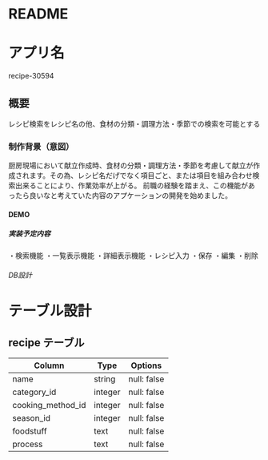 # README

# アプリ名
recipe-30594

## 概要
レシピ検索をレシピ名の他、食材の分類・調理方法・季節での検索を可能とする

### 制作背景（意図）
厨房現場において献立作成時、食材の分類・調理方法・季節を考慮して献立が作成されます。その為、レシピ名だげでなく項目ごと、または項目を組み合わせ検索出来ることにより、作業効率が上がる。
前職の経験を踏まえ、この機能があったら良いなと考えていた内容のアプケーションの開発を始めました。

#### DEMO

##### 実装予定内容
・検索機能
・一覧表示機能
・詳細表示機能
・レシピ入力
・保存
・編集
・削除


###### DB設計
# テーブル設計
## recipe テーブル

| Column             | Type     | Options     |
| ------------------ | -------- | ----------- |
| name               | string   | null: false |
| category_id        | integer  | null: false |
| cooking_method_id  | integer  | null: false |
| season_id          | integer  | null: false |
| foodstuff          | text     | null: false |
| process            | text     | null: false |
